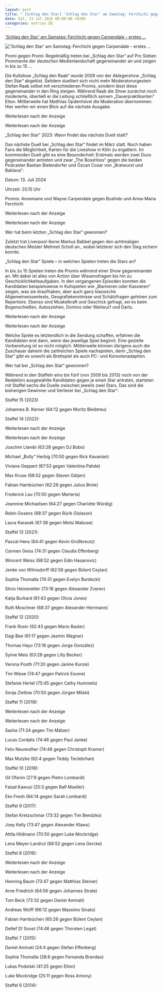 ```yaml
---
layout: post
title: " [Schlag den Star] 'Schlag den Star' am Samstag: Ferchichi gegen Carpendale - erstes ..."
date: Sat, 13 Jul 2024 08:00:00 +0200
categories: entries DE
---
```

['Schlag den Star' am Samstag: Ferchichi gegen Carpendale - erstes ...](https://www.rnd.de/medien/schlag-den-star-am-samstag-ferchichi-gegen-carpendale-erstes-ehepaar-duell-4F7OQKTCWRAIFMCIF67POUF4WI.html)

!['Schlag den Star' am Samstag: Ferchichi gegen Carpendale - erstes ...](https://www.rnd.de/resizer/v2/46MGO6GARVEIDP3FDMG22FQC4I.jpeg?auth=2c2ec71272ecddd0310a34362d720496ebe4583ea4e869628c71b6421ac9cf0d&quality=70&width=1200&height=630&smart=true)

Promi gegen Promi: Regelmäßig treten bei „Schlag den Star“ auf Pro Sieben Prominente der deutschen Medienlandschaft gegeneinander an und zeigen in bis zu 15 ...

Die Kultshow „Schlag den Raab“ wurde 2009 von der Ablegershow „Schlag den Star“ abgelöst. Seitdem duelliert sich nicht mehr Moderatorurgestein Stefan Raab selbst mit verschiedenen Promis, sondern lässt diese gegeneinander in den Ring steigen. Während Raab die Show zunächst noch moderierte, überließ er die Leitung schließlich seinem „Dauerpraktikanten“ Elton. Mittlerweile hat Matthias Opdenhövel die Moderation übernommen. Hier werfen wir einen Blick auf die nächste Ausgabe.

Weiterlesen nach der Anzeige

Weiterlesen nach der Anzeige

„Schlag den Star“ 2023: Wann findet das nächste Duell statt?

Das nächste Duell bei „Schlag den Star“ findet im März statt. Noch haben Fans die Möglichkeit, Karten für die Liveshow in Köln zu ergattern. Im kommenden Duell gibt es eine Besonderheit: Erstmals werden zwei Duos gegeneinander antreten und zwar „The BossHoss“ gegen die beiden Podcaster Bastian Bielendorfer und Özcan Cosar von „Bratwurst und Baklava“:

Datum: 13. Juli 2024

Uhrzeit: 20.15 Uhr

Promis: Annemarie und Wayne Carpendale gegen Bushido und Anna-Maria Ferchichi

Weiterlesen nach der Anzeige

Weiterlesen nach der Anzeige

Wer hat beim letzten „Schlag den Star“ gewonnen?

Zuletzt trat Liverpool-Ikone Markus Babbel gegen den achtmaligen deutschen Meister Mehmet Scholl an., wobei letzterer sich den Sieg sichern konnte.

„Schlag den Star“ Spiele – in welchen Spielen treten die Stars an?

In bis zu 15 Spielen treten die Promis während einer Show gegeneinander an. Mit dabei ist alles von Action über Wissensfragen bis hin zu Geschicklichkeitsaufgaben. In den vergangenen Episoden konnten die Kandidaten beispielsweise in Kultspielen wie „Blamieren oder Kassieren“ zeigen, was sie draufhaben, aber auch ganz klassische Allgemeinwissentests, Geografiekenntnisse und Schätzfragen gehören zum Repertoire. Ebenso sind Muskelkraft und Geschick gefragt, sei es beim Bogenschießen, Autosziehen, Domino oder Weitwurf und Darts.

Weiterlesen nach der Anzeige

Weiterlesen nach der Anzeige

Welche Spiele es letztendlich in die Sendung schaffen, erfahren die Kandidaten erst dann, wenn das jeweilige Spiel beginnt. Eine gezielte Vorbereitung ist so nicht möglich. Mittlerweile können übrigens auch die Zuschauer daheim die zahlreichen Spiele nachspielen, denn „Schlag den Star“ gibt es sowohl als Brettspiel als auch PC- und Konsolenadaption.

Wer hat bei „Schlag den Star“ gewonnen?

Während in den Staffeln eins bis fünf (von 2009 bis 2013) noch von der Redaktion ausgewählte Kandidaten gegen je einen Star antraten, starteten mit Staffel sechs die Duelle zwischen jeweils zwei Stars. Das sind die bisherigen Gewinner und Verlierer bei „Schlag den Star“:

Staffel 15 (2023)

Johannes B. Kerner (64:12 gegen Moritz Bleibtreu)

Staffel 14 (2022):

Weiterlesen nach der Anzeige

Weiterlesen nach der Anzeige

Joachim Llambi (63:28 gegen DJ Bobo)

Michael „Bully“ Herbig (70:50 gegen Rick Kavanian)

Viviane Geppert (67:53 gegen Valentina Pahde)

Max Kruse (68:52 gegen Steven Gätjen)

Fabian Hambüchen (62:29 gegen Julius Brink)

Frederick Lau (70:50 gegen Marteria)

Jeannine Michaelsen (64:27 gegen Charlotte Würdig)

Robin Gosens (68:37 gegen Rúrik Gíslason)

Laura Karasek (67:38 gegen Motsi Mabuse)

Staffel 13 (2021):

Pascal Hens (64:41 gegen Kevin Großkreutz)

Carmen Geiss (74:31 gegen Claudia Effenberg)

Wincent Weiss (68:52 gegen Edin Hasanovic)

Jenke von Wilmsdorff (62:58 gegen Bülent Ceylan)

Sophia Thomalla (74:31 gegen Evelyn Burdecki)

Silvio Heinevetter (73:18 gegen Alexander Zverev)

Katja Burkard (61:43 gegen Olivia Jones)

Ruth Moschner (68:37 gegen Alexander Herrmann)

Staffel 12 (2020):

Frank Rosin (62:43 gegen Mario Basler)

Dagi Bee (61:17 gegen Jasmin Wagner)

Thomas Hayo (73:18 gegen Jorge González)

Sylvie Meis (63:28 gegen Lilly Becker)

Verona Pooth (71:20 gegen Janine Kunze)

Tim Wiese (74:47 gegen Patrick Esume)

Stefanie Hertel (75:45 gegen Cathy Hummels)

Sonja Zietlow (70:50 gegen Jürgen Milski)

Staffel 11 (2019):

Weiterlesen nach der Anzeige

Weiterlesen nach der Anzeige

Sasha (71:34 gegen Tim Mälzer)

Lucas Cordalis (74:46 gegen Paul Janke)

Felix Neureuther (74:46 gegen Christoph Kramer)

Max Mutzke (62:4 gegen Teddy Teclebrhan)

Staffel 10 (2018):

Gil Ofarim (27:9 gegen Pietro Lombardi)

Faisal Kawusi (25:3 gegen Ralf Moeller)

Eko Fresh (64:14 gegen Sarah Lombardi)

Staffel 9 (2017):

Stefan Kretzschmar (73:32 gegen Tim Bendzko)

Joey Kelly (73:47 gegen Alexander Klaws)

Attila Hildmann (70:50 gegen Luke Mockridge)

Lena Meyer-Landrut (68:52 gegen Lena Gercke)

Staffel 8 (2016):

Weiterlesen nach der Anzeige

Weiterlesen nach der Anzeige

Henning Baum (73:47 gegen Matthias Steiner)

Arne Friedrich (64:56 gegen Johannes Strate)

Tom Beck (73:32 gegen Daniel Aminati)

Andreas Wolff (66:12 gegen Massimo Sinato)

Fabian Hambüchen (65:26 gegen Bülent Ceylan)

Detlef D! Soost (74:46 gegen Thorsten Legat)

Staffel 7 (2015):

Daniel Aminati (24:4 gegen Stefan Effenberg)

Sophia Thomalla (28:8 gegen Fernanda Brandao)

Lukas Podolski (41:25 gegen Elton)

Luke Mockridge (25:11 gegen Ross Antony)

Staffel 6 (2014):

